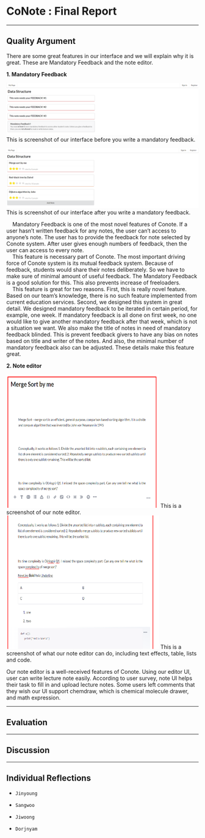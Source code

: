 # CoNote : Final Report

---

## Quality Argument
There are some great features in our interface and we will explain why it is great. These are Mandatory Feedback and the note editor.

**1. Mandatory Feedback**

![1](./image/1.png)
This is screenshot of our interface before you write a mandatory feedback.
    
![2](./image/2.png)
This is screenshot of our interface after you write a mandatory feedback.  

&nbsp;&nbsp;&nbsp;&nbsp;Mandatory Feedback is one of the most novel features of Conote. If a user hasn’t written feedback for any notes, the user can’t access to anyone’s note. The user has to provide the feedback for note selected by Conote system. After user gives enough numbers of feedback, then the user can access to every note.   
&nbsp;&nbsp;&nbsp;&nbsp;This feature is necessary part of Conote. The most important driving force of Conote system is its mutual feedback system. Because of feedback, students would share their notes deliberately. So we have to make sure of minimal amount of useful feedback. The Mandatory Feedback is a good solution for this. This also prevents increase of freeloaders.  
&nbsp;&nbsp;&nbsp;&nbsp;This feature is great for two reasons. First, this is really novel feature. Based on our team’s knowledge, there is no such feature implemented from current education services. Second, we designed this system in great detail. We designed mandatory feedback to be iterated in certain period, for example, one week. If mandatory feedback is all done on first week, no one would like to give another mandatory feedback after that week, which is not a situation we want. We also make the title of notes in need of mandatory feedback blinded. This is prevent feedback givers to have any bias on notes based on title and writer of the notes. And also, the minimal number of mandatory feedback also can be adjusted. These details make this feature great.  

**2. Note editor**

<img src="/image/3.png" width="400" height="350">
This is a screenshot of our note editor.

<img src="/image/4.png" width="400" height="350">
This is a screenshot of what our note editor can do, including text effects, table, lists and code.

Our note editor is a well-received features of Conote. Using our editor UI, user can write lecture note easily. According to user survey, note UI helps their task to fill in and upload lecture notes. Some users left comments that they wish our UI support chemdraw, which is chemical molecule drawer, and math expression.
    
---
## Evaluation

---
## Discussion

---
## Individual Reflections
 - `Jinyoung`

 - `Sangwoo`

 - `Jiwoong`

 - `Dorjnyam`
